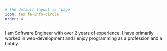 ```yaml
---
# the default layout is 'page'
icon: fas fa-info-circle
order: 4
---
```


I am Software Engineer with over 2 years of experience. I have primarily worked in web-development and I enjoy programming as a profession and a hobby. 

